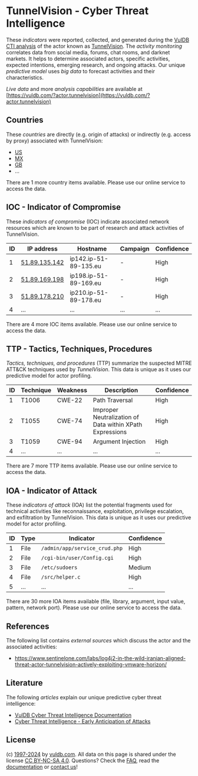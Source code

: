 # TunnelVision - Cyber Threat Intelligence

These _indicators_ were reported, collected, and generated during the [VulDB CTI analysis](https://vuldb.com/?kb.cti) of the actor known as [TunnelVision](https://vuldb.com/?actor.tunnelvision). The _activity monitoring_ correlates data from social media, forums, chat rooms, and darknet markets. It helps to determine associated actors, specific activities, expected intentions, emerging research, and ongoing attacks. Our unique _predictive model_ uses _big data_ to forecast activities and their characteristics.

_Live data_ and more _analysis capabilities_ are available at [https://vuldb.com/?actor.tunnelvision](https://vuldb.com/?actor.tunnelvision)

## Countries

These _countries_ are directly (e.g. origin of attacks) or indirectly (e.g. access by proxy) associated with TunnelVision:

* [US](https://vuldb.com/?country.us)
* [MX](https://vuldb.com/?country.mx)
* [GB](https://vuldb.com/?country.gb)
* ...

There are 1 more country items available. Please use our online service to access the data.

## IOC - Indicator of Compromise

These _indicators of compromise_ (IOC) indicate associated network resources which are known to be part of research and attack activities of TunnelVision.

ID | IP address | Hostname | Campaign | Confidence
-- | ---------- | -------- | -------- | ----------
1 | [51.89.135.142](https://vuldb.com/?ip.51.89.135.142) | ip142.ip-51-89-135.eu | - | High
2 | [51.89.169.198](https://vuldb.com/?ip.51.89.169.198) | ip198.ip-51-89-169.eu | - | High
3 | [51.89.178.210](https://vuldb.com/?ip.51.89.178.210) | ip210.ip-51-89-178.eu | - | High
4 | ... | ... | ... | ...

There are 4 more IOC items available. Please use our online service to access the data.

## TTP - Tactics, Techniques, Procedures

_Tactics, techniques, and procedures_ (TTP) summarize the suspected MITRE ATT&CK techniques used by _TunnelVision_. This data is unique as it uses our predictive model for actor profiling.

ID | Technique | Weakness | Description | Confidence
-- | --------- | -------- | ----------- | ----------
1 | T1006 | CWE-22 | Path Traversal | High
2 | T1055 | CWE-74 | Improper Neutralization of Data within XPath Expressions | High
3 | T1059 | CWE-94 | Argument Injection | High
4 | ... | ... | ... | ...

There are 7 more TTP items available. Please use our online service to access the data.

## IOA - Indicator of Attack

These _indicators of attack_ (IOA) list the potential fragments used for technical activities like reconnaissance, exploitation, privilege escalation, and exfiltration by TunnelVision. This data is unique as it uses our predictive model for actor profiling.

ID | Type | Indicator | Confidence
-- | ---- | --------- | ----------
1 | File | `/admin/app/service_crud.php` | High
2 | File | `/cgi-bin/user/Config.cgi` | High
3 | File | `/etc/sudoers` | Medium
4 | File | `/src/helper.c` | High
5 | ... | ... | ...

There are 30 more IOA items available (file, library, argument, input value, pattern, network port). Please use our online service to access the data.

## References

The following list contains _external sources_ which discuss the actor and the associated activities:

* https://www.sentinelone.com/labs/log4j2-in-the-wild-iranian-aligned-threat-actor-tunnelvision-actively-exploiting-vmware-horizon/

## Literature

The following _articles_ explain our unique predictive cyber threat intelligence:

* [VulDB Cyber Threat Intelligence Documentation](https://vuldb.com/?kb.cti)
* [Cyber Threat Intelligence - Early Anticipation of Attacks](https://www.scip.ch/en/?labs.20201022)

## License

(c) [1997-2024](https://vuldb.com/?kb.changelog) by [vuldb.com](https://vuldb.com/?kb.about). All data on this page is shared under the license [CC BY-NC-SA 4.0](https://creativecommons.org/licenses/by-nc-sa/4.0/). Questions? Check the [FAQ](https://vuldb.com/?kb.faq), read the [documentation](https://vuldb.com/?kb) or [contact us](https://vuldb.com/?contact)!
